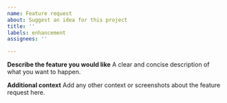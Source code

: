 ```yaml
---
name: Feature request
about: Suggest an idea for this project
title: ''
labels: enhancement
assignees: ''

---
```


**Describe the feature you would like**
A clear and concise description of what you want to happen.

**Additional context**
Add any other context or screenshots about the feature request here.

